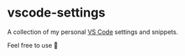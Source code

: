 # vscode-settings

A collection of my personal [VS Code](https://code.visualstudio.com/)
settings and snippets.

Feel free to use 🙂
